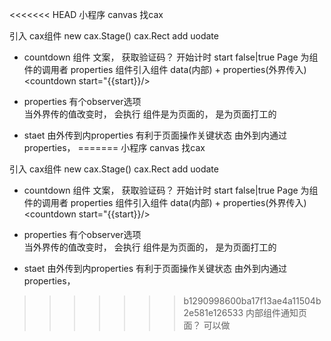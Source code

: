 <<<<<<< HEAD
小程序 canvas 找cax

引入 cax组件
new cax.Stage()
cax.Rect
add
uodate

- countdown 组件
  文案， 获取验证码？
  开始计时 start    false|true
  Page 为组件的调用者 properties
  组件引入组件  data(内部) + properties(外界传入)
  <countdown start="{{start}}/>

- properties 有个observer选项  
  当外界传的值改变时， 会执行 
  组件是为页面的， 是为页面打工的


- staet 由外传到内properties
  有利于页面操作关键状态
  由外到内通过properties，
=======
小程序 canvas 找cax

引入 cax组件
new cax.Stage()
cax.Rect
add
uodate

- countdown 组件
  文案， 获取验证码？
  开始计时 start    false|true
  Page 为组件的调用者 properties
  组件引入组件  data(内部) + properties(外界传入)
  <countdown start="{{start}}/>

- properties 有个observer选项  
  当外界传的值改变时， 会执行 
  组件是为页面的， 是为页面打工的


- staet 由外传到内properties
  有利于页面操作关键状态
  由外到内通过properties，
>>>>>>> b1290998600ba17f13ae4a11504b2e581e126533
  内部组件通知页面？  可以做